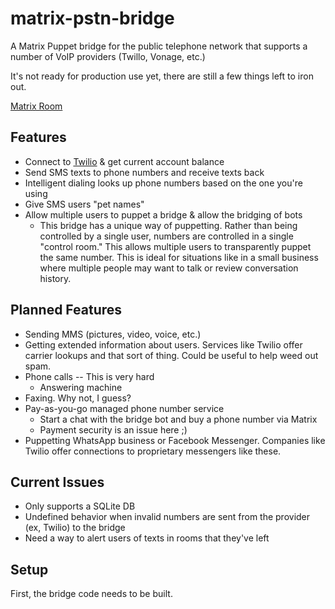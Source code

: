 # matrix-pstn-bridge
A Matrix Puppet bridge for the public telephone network that supports a number
of VoIP providers (Twillo, Vonage, etc.)

It's not ready for production use yet, there are still a few things left to iron
out.

[Matrix Room](https://matrix.to/#/#matrix-pstn-bridge:kb1rd.net?via=kb1rd.net)

## Features
* Connect to [Twilio](https://www.twilio.com/) & get current account balance
* Send SMS texts to phone numbers and receive texts back
* Intelligent dialing looks up phone numbers based on the one you're using
* Give SMS users "pet names"
* Allow multiple users to puppet a bridge & allow the bridging of bots
  * This bridge has a unique way of puppetting. Rather than being controlled by
  a single user, numbers are controlled in a single "control room." This allows
  multiple users to transparently puppet the same number. This is ideal for
  situations like in a small business where multiple people may want to talk or
  review conversation history.

## Planned Features
* Sending MMS (pictures, video, voice, etc.)
* Getting extended information about users. Services like Twilio offer carrier
lookups and that sort of thing. Could be useful to help weed out spam.
* Phone calls -- This is very hard
  * Answering machine
* Faxing. Why not, I guess?
* Pay-as-you-go managed phone number service
  * Start a chat with the bridge bot and buy a phone number via Matrix
  * Payment security is an issue here ;)
* Puppetting WhatsApp business or Facebook Messenger. Companies like Twilio
offer connections to proprietary messengers like these.

## Current Issues
* Only supports a SQLite DB
* Undefined behavior when invalid numbers are sent from the provider (ex,
Twilio) to the bridge
* Need a way to alert users of texts in rooms that they've left

## Setup

First, the bridge code needs to be built.


